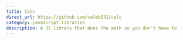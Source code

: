 ```yaml
---
title: Calc
direct_url: https://github.com/caleb531/calc
category: javascript-libraries
description: A JS library that does the math so you don't have to
---
```

